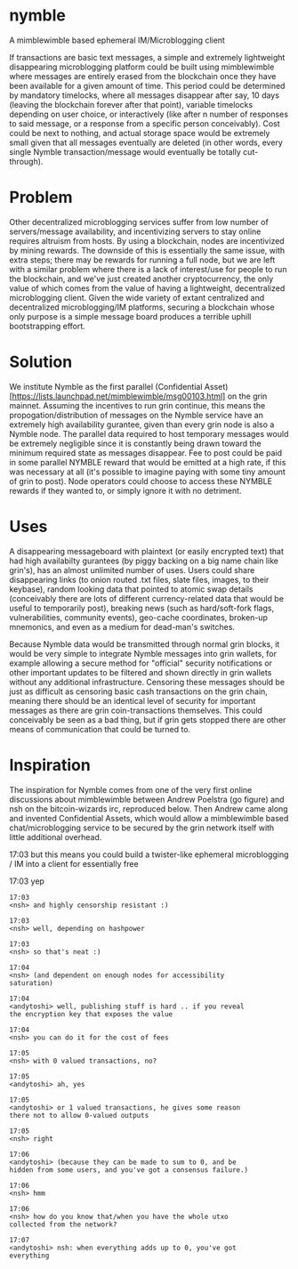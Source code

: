 # nymble
A mimblewimble based ephemeral IM/Microblogging client

If transactions are basic text messages, a simple and extremely lightweight disappearing microblogging platform could be built using mimblewimble where messages are entirely erased from the blockchain once they have been available for a given amount of time. This period could be determined by mandatory timelocks, where all messages disappear after say, 10 days (leaving the blockchain forever after that point), variable timelocks depending on user choice, or interactively (like after n number of responses to said message, or a response from a specific person conceivably). Cost could be next to nothing, and actual storage space would be extremely small given that all messages eventually are deleted (in other words, every single Nymble transaction/message would eventually be totally cut-through).

# Problem
Other decentralized microblogging services suffer from low number of servers/message availability, and incentivizing servers to stay online requires altruism from hosts. By using a blockchain, nodes are incentivized by mining rewards. The downside of this is essentially the same issue, with extra steps; there may be rewards for running a full node, but we are left with a similar problem where there is a lack of interest/use for people to run the blockchain, and we've just created another cryptocurrency, the only value of which comes from the value of having a lightweight, decentralized microblogging client. Given the wide variety of extant centralized and decentralized microblogging/IM platforms, securing a blockchain whose only purpose is a simple message board produces a terrible uphill bootstrapping effort.

# Solution
We institute Nymble as the first parallel (Confidential Asset)[https://lists.launchpad.net/mimblewimble/msg00103.html] on the grin mainnet. Assuming the incentives to run grin continue, this means the propogation/distribution of messages on the Nymble service have an extremely high availability gurantee, given than every grin node is also a Nymble node. The parallel data required to host temporary messages would be extremely negligible since it is constantly being drawn toward the minimum required state as messages disappear. Fee to post could be paid in some parallel NYMBLE reward that would be emitted at a high rate, if this was necessary at all (it's possible to imagine paying with some tiny amount of grin to post). Node operators could choose to access these NYMBLE rewards if they wanted to, or simply ignore it with no detriment.

# Uses
A disappearing messageboard with plaintext (or easily encrypted text) that had high availabilty gurantees (by piggy backing on a big name chain like grin's), has an almost unlimited number of uses. Users could share disappearing links (to onion routed .txt files, slate files, images, to their keybase), random looking data that pointed to atomic swap details (conceivably there are lots of different currency-related data that would be useful to temporarily post), breaking news (such as hard/soft-fork flags, vulnerabilities, community events), geo-cache coordinates, broken-up mnemonics, and even as a medium for dead-man's switches.

Because Nymble data would be transmitted through normal grin blocks, it would be very simple to integrate Nymble messages into grin wallets, for example allowing a secure method for "official" security notifications or other important updates to be filtered and shown directly in grin wallets without any additional infrastructure. Censoring these messages should be just as difficult as censoring basic cash transactions on the grin chain, meaning there should be an identical level of security for important messages as there are grin coin-transactions themselves. This could conceivably be seen as a bad thing, but if grin gets stopped there are other means of communication that could be turned to.

# Inspiration
The inspiration for Nymble comes from one of the very first online discussions about mimblewimble between Andrew Poelstra (go figure) and nsh on the bitcoin-wizards irc, reproduced below. Then Andrew came along and invented Confidential Assets, which would allow a mimblewimble based chat/microblogging service to be secured by the grin network itself with little additional overhead.


17:03
  <nsh> but this means you could build a twister-like ephemeral
  microblogging / IM into a client for essentially free 

  17:03
	<andytoshi> yep 

	17:03
	<nsh> and highly censorship resistant :) 

	17:03
	<nsh> well, depending on hashpower 

	17:03
	<nsh> so that's neat :) 

	17:04
	<nsh> (and dependent on enough nodes for accessibility
	saturation) 

	17:04
	<andytoshi> well, publishing stuff is hard .. if you reveal
	the encryption key that exposes the value 

	17:04
	<nsh> you can do it for the cost of fees 
  
	17:05
	<nsh> with 0 valued transactions, no? 

	17:05
	<andytoshi> ah, yes 

	17:05
	<andytoshi> or 1 valued transactions, he gives some reason
	there not to allow 0-valued outputs 

	17:05
	<nsh> right 

	17:06
	<andytoshi> (because they can be made to sum to 0, and be
	hidden from some users, and you've got a consensus failure.) 

	17:06
	<nsh> hmm 

	17:06
	<nsh> how do you know that/when you have the whole utxo
	collected from the network? 

	17:07
	<andytoshi> nsh: when everything adds up to 0, you've got
	everything 

